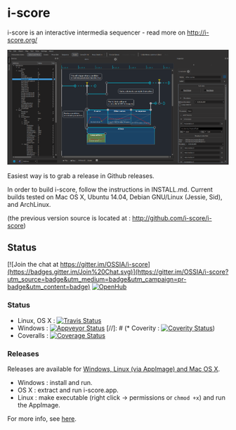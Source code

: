 i-score
=======


i-score is an interactive intermedia sequencer - read more on http://i-score.org/

![i-score screenshot](/Documentation/iscore.png?raw=true)

Easiest way is to grab a release in Github releases.

In order to build i-score, follow the instructions in INSTALL.md.
Current builds tested on Mac OS X, Ubuntu 14.04, Debian GNU/Linux (Jessie, Sid), and ArchLinux.

(the previous version source is located at : http://github.com/i-score/i-score)

## Status

[![Join the chat at https://gitter.im/OSSIA/i-score](https://badges.gitter.im/Join%20Chat.svg)](https://gitter.im/OSSIA/i-score?utm_source=badge&utm_medium=badge&utm_campaign=pr-badge&utm_content=badge)
[![OpenHub](https://www.openhub.net/p/i-score/widgets/project_thin_badge.gif)](https://www.openhub.net/p/i-score)

### Status
* Linux, OS X : [![Travis Status](https://travis-ci.org/OSSIA/i-score.svg?branch=master)](https://travis-ci.org/OSSIA/i-score)
* Windows : [![Appveyor Status](https://ci.appveyor.com/api/projects/status/github/OSSIA/i-score?branch=master&svg=true)](https://ci.appveyor.com/project/JeanMichalCelerier/i-score)
[//]: # (* Coverity : [![Coverity Status](https://scan.coverity.com/projects/3356/badge.svg)](https://scan.coverity.com/projects/3356))
* Coveralls : [![Coverage Status](https://coveralls.io/repos/OSSIA/i-score/badge.svg?branch=&service=github)](https://coveralls.io/github/OSSIA/i-score?branch=)

### Releases

Releases are available for [Windows, Linux (via AppImage) and Mac OS X](https://github.com/OSSIA/i-score/releases/latest).

* Windows : install and run.
* OS X : extract and run i-score.app.
* Linux : make executable (right click -> permissions or `chmod +x`) and run the AppImage.
 
For more info, see [here](https://github.com/OSSIA/i-score/wiki/Build-and-install).
